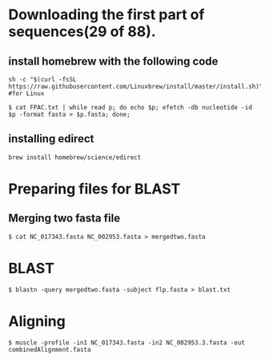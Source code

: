 

# Downloading the first part of sequences(29 of 88).
## install homebrew with the following code
```
sh -c "$(curl -fsSL https://raw.githubusercontent.com/Linuxbrew/install/master/install.sh)" #for Linux
```

```
$ cat FPAC.txt | while read p; do echo $p; efetch -db nucleotide -id $p -format fasta > $p.fasta; done;
```
## installing edirect
```
brew install homebrew/science/edirect
```
# Preparing files for BLAST
## Merging two fasta file
```
$ cat NC_017343.fasta NC_002953.fasta > mergedtwo.fasta
```
# BLAST
```
$ blastn -query mergedtwo.fasta -subject flp.fasta > blast.txt
```
# Aligning
```
$ muscle -profile -in1 NC_017343.fasta -in2 NC_002953.3.fasta -out combinedAlignment.fasta
```